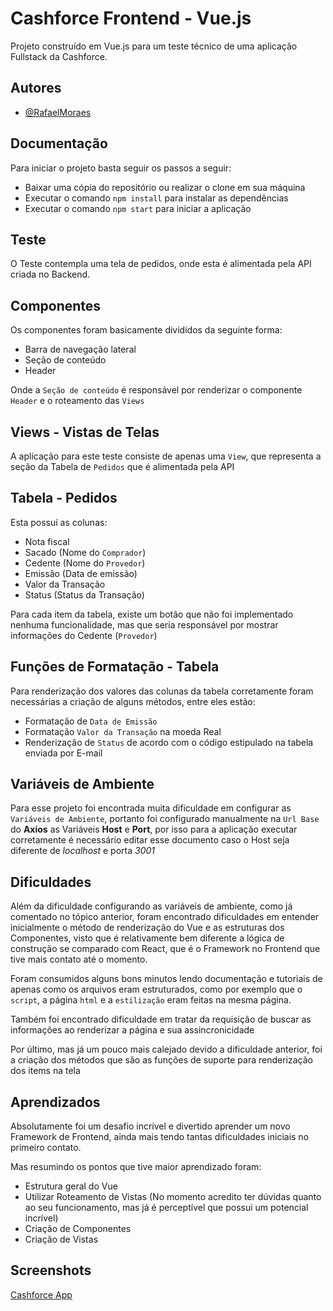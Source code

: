 
# Cashforce Frontend - Vue.js

Projeto construído em Vue.js para um teste técnico de uma aplicação Fullstack da Cashforce.


## Autores

- [@RafaelMoraes](https://www.github.com/rafarello)


## Documentação

Para iniciar o projeto basta seguir os passos a seguir:

- Baixar uma cópia do repositório ou realizar o clone em sua máquina
- Executar o comando `npm install` para instalar as dependências
- Executar o comando `npm start` para iniciar a aplicação

## Teste

O Teste contempla uma tela de pedidos, onde esta é alimentada pela API criada no Backend.

## Componentes

Os componentes foram basicamente divididos da seguinte forma:

- Barra de navegação lateral
- Seção de conteúdo
- Header

Onde a `Seção de conteúdo` é responsável por renderizar o componente `Header` e o roteamento das `Views`
## Views - Vistas de Telas

A aplicação para este teste consiste de apenas uma `View`, que representa a seção da Tabela de `Pedidos` que é alimentada pela API
## Tabela - Pedidos

Esta possuí as colunas:

- Nota fiscal
- Sacado (Nome do `Comprador`)
- Cedente (Nome do `Provedor`)
- Emissão (Data de emissão)
- Valor da Transação
- Status (Status da Transação)

Para cada item da tabela, existe um botão que não foi implementado nenhuma funcionalidade, mas que seria responsável por mostrar informações do Cedente (`Provedor`)

## Funções de Formatação - Tabela

Para renderização dos valores das colunas da tabela corretamente foram necessárias a criação de alguns métodos, entre eles estão:

- Formatação de `Data de Emissão`
- Formatação `Valor da Transação` na moeda Real
- Renderização de `Status` de acordo com o código estipulado na tabela enviada por E-mail


## Variáveis de Ambiente

Para esse projeto foi encontrada muita dificuldade em configurar as `Variáveis de Ambiente`, portanto foi configurado manualmente na `Url Base` do **Axios** as Variáveis **Host** e **Port**, por isso para a aplicação executar corretamente é necessário editar esse documento caso o Host seja diferente de  *localhost* e porta *3001* 


## Dificuldades

Além da dificuldade configurando as variáveis de ambiente, como já comentado no tópico anterior, foram encontrado dificuldades em entender inicialmente o método de renderização do Vue e as estruturas dos Componentes, visto que é relativamente bem diferente a lógica de construção se comparado com React, que é o Framework no Frontend que tive mais contato até o momento.

Foram consumidos alguns bons minutos lendo documentação e tutoriais de apenas como os arquivos eram estruturados, como por exemplo que o `script`, a página `html` e a `estilização` eram feitas na mesma página.

Também foi encontrado dificuldade em tratar da requisição de buscar as informações ao renderizar a página e sua assincronicidade

Por último, mas já um pouco mais calejado devido a dificuldade anterior, foi a criação dos métodos que são as funções de suporte para renderização dos items na tela
## Aprendizados

Absolutamente foi um desafio incrível e divertido aprender um novo Framework de Frontend, ainda mais tendo tantas dificuldades iniciais no primeiro contato.

Mas resumindo os pontos que tive maior aprendizado foram:

- Estrutura geral do Vue
- Utilizar Roteamento de Vistas (No momento acredito ter dúvidas quanto ao seu funcionamento, mas já é perceptível que possui um potencial incrível)
- Criação de Componentes
- Criação de Vistas



## Screenshots

[Cashforce App](https://prnt.sc/F9fcc7WCvrXK)

